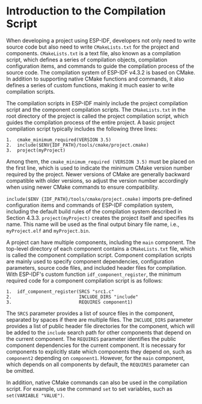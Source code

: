 # Introduction to the Compilation Script
When developing a project using ESP-IDF, developers not only
need to write source code but also need to write `CMakeLists.txt` for
the project and components. `CMakeLists.txt` is a text file, also known
as a compilation script, which defines a series of compilation objects,
compilation configuration items, and commands to guide the compilation
process of the source code. The compilation system of ESP-IDF v4.3.2 is
based on CMake. In addition to supporting native CMake functions and
commands, it also defines a series of custom functions, making it much
easier to write compilation scripts.

The compilation scripts in ESP-IDF mainly include the project
compilation script and the component compilation scripts. The
`CMakeLists.txt` in the root directory of the project is called the
project compilation script, which guides the compilation process of the
entire project. A basic project compilation script typically includes
the following three lines:

    1.  cmake_minimum_required(VERSION 3.5)
    2.  include($ENV{IDF_PATH}/tools/cmake/project.cmake)
    3.  project(myProject)

Among them, the `cmake_minimum_required (VERSION 3.5)` must be placed on
the first line, which is used to indicate the minimum CMake version
number required by the project. Newer versions of CMake are generally
backward compatible with older versions, so adjust the version number
accordingly when using newer CMake commands to ensure compatibility.

`include($ENV {IDF_PATH}/tools/cmake/project.cmake)` imports
pre-defined\
configuration items and commands of ESP-IDF compilation system,
including the default build rules of the compilation system described in
Section 4.3.3. `project(myProject)` creates the project itself and
specifies its name. This name will be used as the final output binary
file name, i.e., `myProject.elf` and `myProject.bin`.

A project can have multiple components, including the `main` component.
The top-level directory of each component contains a `CMakeLists.txt`
file, which is called the component compilation script. Component
compilation scripts are mainly used to specify component dependencies,
configuration parameters, source code files, and included header files
for compilation. With ESP-IDF's custom function
`idf_component_register`, the minimum required code for a component
compilation script is as follows:


    1.  idf_component_register(SRCS "src1.c"
    2.                         INCLUDE_DIRS "include"
    3.                         REQUIRES component1)

The `SRCS` parameter provides a list of source files in the component,
separated by spaces if there are multiple files. The `INCLUDE_DIRS`
parameter provides a list of public header file directories for the
component, which will be added to the `include` search path for other
components that depend on the current component. The `REQUIRES`
parameter identifies the public component dependencies for the current
component. It is necessary for components to explicitly state which
components they depend on, such as `component2` depending on
`component1`. However, for the `main` component, which depends on all
components by default, the `REQUIRES` parameter can be omitted.

In addition, native CMake commands can also be used in the compilation
script. For example, use the command `set` to set variables, such as
`set(VARIABLE "VALUE")`.